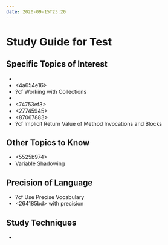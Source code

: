 ```yaml
---
date: 2020-09-15T23:20
---
```


# Study Guide for Test


## Specific Topics of Interest

* <f1956036>
* <4a654e16>
* ?cf Working with Collections
* <a69bdaa3>
* <74753ef3>
* <27745945>
* <87067883>
* ?cf Implicit Return Value of Method Invocations and Blocks


## Other Topics to Know

* <5525b974>
* Variable Shadowing


## Precision of Language

* ?cf Use Precise Vocabulary
* <264185bd> with precision


## Study Techniques

* <df32158f>
